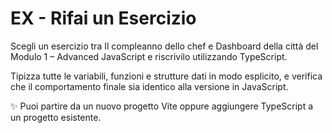 # EX - Rifai un Esercizio

Scegli un esercizio tra Il compleanno dello chef e Dashboard della città del Modulo 1 – Advanced JavaScript e riscrivilo utilizzando TypeScript.

Tipizza tutte le variabili, funzioni e strutture dati in modo esplicito, e verifica che il comportamento finale sia identico alla versione in JavaScript.

✨ Puoi partire da un nuovo progetto Vite oppure aggiungere TypeScript a un progetto esistente.
